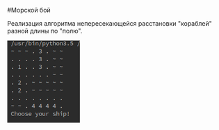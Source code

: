 #Морской бой

Реализация алгоритма непересекающейся расстановки "кораблей" разной длины по "полю".

![](photo.jpg)
